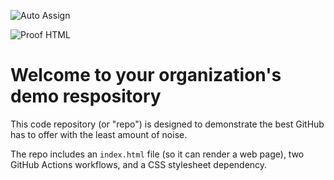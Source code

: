 ![Auto Assign](https://github.com/Indian-Government-Software-Projects/demo-repository/actions/workflows/auto-assign.yml/badge.svg)

![Proof HTML](https://github.com/Indian-Government-Software-Projects/demo-repository/actions/workflows/proof-html.yml/badge.svg)

# Welcome to your organization's demo respository
This code repository (or "repo") is designed to demonstrate the best GitHub has to offer with the least amount of noise.

The repo includes an `index.html` file (so it can render a web page), two GitHub Actions workflows, and a CSS stylesheet dependency.
